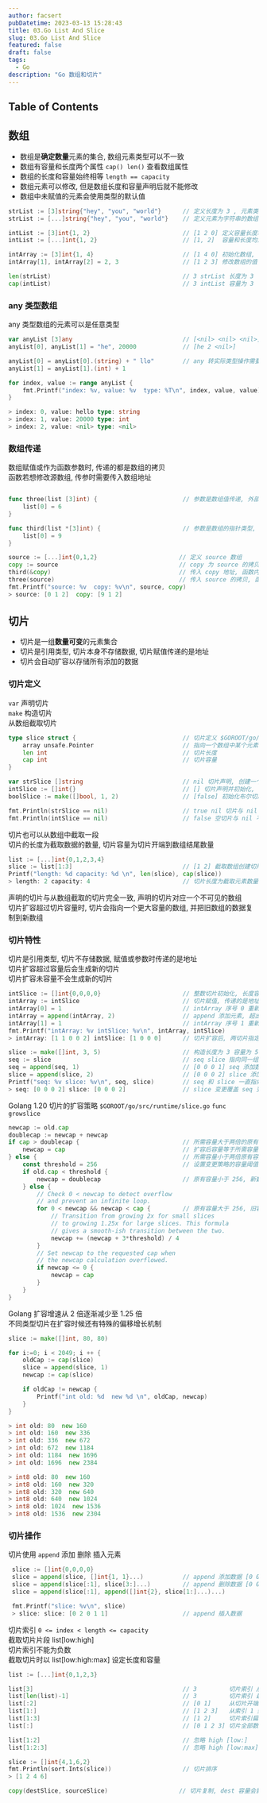 ```yaml
---
author: facsert
pubDatetime: 2023-03-13 15:28:43
title: 03.Go List And Slice
slug: 03.Go List And Slice
featured: false
draft: false
tags:
  - Go
description: "Go 数组和切片"
---
```


<!--
 * @Author       : facsert
 * @Date         : 2023-03-13 15:28:43
 * @LastEditTime : 2023-07-31 18:04:29
 * @Description  : edit description
-->

## Table of Contents

## 数组

- 数组是**确定数量**元素的集合, 数组元素类型可以不一致
- 数组有容量和长度两个属性 `cap() len()` 查看数组属性
- 数组的长度和容量始终相等 `length == capacity`
- 数组元素可以修改, 但是数组长度和容量声明后就不能修改
- 数组中未赋值的元素会使用类型的默认值

```go
strList := [3]string{"hey", "you", "world"}      // 定义长度为 3 , 元素类型为字符串的数组
strList := [...]string{"hey", "you", "world"}    // 定义元素为字符串的数组, 根据值推断长度和容量

intList := [3]int{1, 2}                          // [1 2 0] 定义容量长度均为 3, 类型为 int 的数组
intList := [...]int{1, 2}                        // [1, 2]  容量和长度均为 2 的 int 数组

intArray := [3]int{1, 4}                         // [1 4 0] 初始化数组, 未定义的值取 0
intArray[1], intArray[2] = 2, 3                  // [1 2 3] 修改数组的值

len(strList)                                     // 3 strList 长度为 3
cap(intList)                                     // 3 intList 容量为 3
```

### any 类型数组

any 类型数组的元素可以是任意类型

```go
var anyList [3]any                               // [<nil> <nil> <nil>] any 类型初始值是 nil
anyList[0], anyList[1] = "he", 20000             // [he 2 <nil>]

anyList[0] = anyList[0].(string) + " llo"        // any 转实际类型操作需要显示声明
anyList[1] = anyList[1].(int) + 1

for index, value := range anyList {
    fmt.Printf("index: %v, value: %v  type: %T\n", index, value, value)
}

> index: 0, value: hello type: string
> index: 1, value: 20000 type: int
> index: 2, value: <nil> type: <nil>
```

### 数组传递

数组赋值或作为函数参数时, 传递的都是数组的拷贝  
函数若想修改源数组, 传参时需要传入数组地址

```go

func three(list [3]int) {                        // 参数是数组值传递, 外部数组不变
    list[0] = 6
}

func third(list *[3]int) {                       // 参数是数组的指针类型, 修改会同步外部数组
    list[0] = 9
}

source := [...]int{0,1,2}                       // 定义 source 数组
copy := source                                  // copy 为 source 的拷贝, 互不影响
third(&copy)                                    // 传入 copy 地址, 函数内的修改会同步给外部 copy
three(source)                                   // 传入 source 的拷贝, 函数内修改不影响外部 source
fmt.Printf("source: %v  copy: %v\n", source, copy)
> source: [0 1 2]  copy: [9 1 2]
```

## 切片

- 切片是一组**数量可变**的元素集合
- 切片是引用类型, 切片本身不存储数据, 切片赋值传递的是地址
- 切片会自动扩容以存储所有添加的数据

### 切片定义

`var` 声明切片  
`make` 构造切片  
从数组截取切片

```go
type slice struct {                              // 切片定义 $GOROOT/go/src/runtime/slice.go
    array unsafe.Pointer                         // 指向一个数组中某个元素的指针 (每个切片都对应一个数组)
    len int                                      // 切片长度
    cap int                                      // 切片容量
}

var strSlice []string                            // nil 切片声明, 创建一个 nil 切片, 与 nil 相等
intSlice := []int{}                              // [] 切片声明并初始化, 创建空切片, 与 nil 不相等
boolSlice := make([]bool, 1, 2)                  // [false] 初始化布尔切片, 长度为 1, 容量为 2

fmt.Println(strSlice == nil)                     // true nil 切片与 nil 一致
fmt.Println(intSlice == nil)                     // false 空切片与 nil 不一致
```

切片也可以从数组中截取一段  
切片的长度为截取数据的数量, 切片容量为切片开端到数组结尾数量

```go
list := [...]int{0,1,2,3,4}
slice := list[1:3]                               // [1 2] 截取数组创建切片
Printf("length: %d capacity: %d \n", len(slice), cap(slice))
> length: 2 capacity: 4                          // 切片长度为截取元素数量, 容量切片开头元素到数组结尾
```

声明的切片与从数组截取的切片完全一致, 声明的切片对应一个不可见的数组  
切片扩容超过切片容量时, 切片会指向一个更大容量的数组, 并把旧数组的数据复制到新数组

### 切片特性

切片是引用类型, 切片不存储数据, 赋值或参数时传递的是地址  
切片扩容超过容量后会生成新的切片  
切片扩容未容量不会生成新的切片

```go
intSlice := []int{0,0,0,0}                       // 整数切片初始化, 长度容量均为 4
intArray := intSlice                             // 切片赋值, 传递的是地址, 两切片指向同一个数组
intArray[0] = 1                                  // intArray 序号 0 重新赋值, intSlice 跟着变化
intArray = append(intArray, 2)                   // append 添加元素, 超出容量, 扩容返回新的切片, intArray 变更指向的数组
intArray[1] = 1                                  // intArray 序号 1 重新赋值
fmt.Printf("intArray: %v intSlice: %v\n", intArray, intSlice)
> intArray: [1 1 0 0 2] intSlice: [1 0 0 0]      // 切片扩容后, 两切片指定数组不同，值互不影响

slice := make([]int, 3, 5)                       // 构造长度为 3 容量为 5 的切片
seq := slice                                     // seq slice 指向同一组数据
seq = append(seq, 1)                             // [0 0 0 1] seq 添加数据, 未超出容量, seq 和 slice 仍指向同一组数据
slice = append(slice, 2)                         // [0 0 0 2] slice 添加数据, 未超出容量, seq 和 slice 仍指向同一组数据
Printf("seq: %v slice: %v\n", seq, slice)        // seq 和 slice 一直指向同一组数据
> seq: [0 0 0 2] slice: [0 0 0 2]                // slice 变更覆盖 seq 变更
```

Golang 1.20 切片的扩容策略 `$GOROOT/go/src/runtime/slice.go` `func growslice`

```go
newcap := old.cap
doublecap := newcap + newcap
if cap > doublecap {                             // 所需容量大于两倍的原有容量
    newcap = cap                                 // 扩容后容量等于所需容量
} else {                                         // 所需容量小于两倍原有容量情况下
    const threshold = 256                        // 设置变更策略的容量阈值
    if old.cap < threshold {
        newcap = doublecap                       // 原有容量小于 256, 新数组容量为原有两倍
    } else {
        // Check 0 < newcap to detect overflow
        // and prevent an infinite loop.
        for 0 < newcap && newcap < cap {         // 原有容量大于 256, 旧容量自增 192 加 旧容量的四分之一
            // Transition from growing 2x for small slices
            // to growing 1.25x for large slices. This formula
            // gives a smooth-ish transition between the two.
            newcap += (newcap + 3*threshold) / 4
        }
        // Set newcap to the requested cap when
        // the newcap calculation overflowed.
        if newcap <= 0 {
            newcap = cap
        }
    }
}
```

Golang 扩容增速从 2 倍逐渐减少至 1.25 倍  
不同类型切片在扩容时候还有特殊的偏移增长机制

```go
slice := make([]int, 80, 80)

for i:=0; i < 2049; i ++ {
    oldCap := cap(slice)
    slice = append(slice, 1)
    newcap := cap(slice)

    if oldCap != newcap {
        Printf("int old: %d  new %d \n", oldCap, newcap)
    }
}

> int old: 80  new 160
> int old: 160  new 336
> int old: 336  new 672
> int old: 672  new 1184
> int old: 1184  new 1696
> int old: 1696  new 2384

> int8 old: 80  new 160
> int8 old: 160  new 320
> int8 old: 320  new 640
> int8 old: 640  new 1024
> int8 old: 1024  new 1536
> int8 old: 1536  new 2304
```

### 切片操作

切片使用 `append` 添加 删除 插入元素

```go
 slice := []int{0,0,0,0}
 slice = append(slice, []int{1, 1}...)           // append 添加数据 [0 0 0 0 1 1]
 slice = append(slice[:1], slice[3:]...)         // append 删除数据 [0 0 1 1]
 slice = append(slice[:1], append([]int{2}, slice[1:]...)...)

 fmt.Printf("slice: %v\n", slice)
 > slice: slice: [0 2 0 1 1]                     // append 插入数据
```

切片索引 `0 <= index < length <= capacity`  
截取切片片段 list[low:high]  
切片索引不能为负数  
截取切片时以 list[low:high:max] 设定长度和容量

```go
list := [...]int{0,1,2,3}

list[3]                                          // 3         切片索引 从左往右 0 开始第 3 个数
list[len(list)-1]                                // 3         切片索引 最后一个数据
list[:2]                                         // [0 1]     从切片开端到索引 2 截取片段
list[1:]                                         // [1 2 3]   从索引 1 到切片结尾
list[1:3]                                        // [1 2]     切片索引扁片(左闭右开)
list[:]                                          // [0 1 2 3] 切片全部数据

list[1:2]                                        // 忽略 high [low:]    容量 3 (length - low)
list[1:2:3]                                      // 忽略 high [low:max] 容量 2 (max - low)
```

```go
slice := []int{4,1,6,2}
fmt.Println(sort.Ints(slice))                    // 切片排序
> [1 2 4 6]

copy(destSlice, sourceSlice)                    // 切片复制, dest 容量会影响复制结果
```

